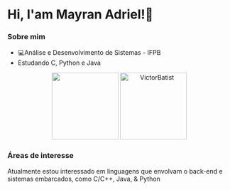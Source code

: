 # Hi, I'am Mayran Adriel!:wave:
### Sobre mim
* :computer:Análise e Desenvolvimento de Sistemas - IFPB
* Estudando C, Python e Java
 <div align="center">
<img height="150cm" src="https://github-readme-stats.vercel.app/api?username=MayranAdriel&show_icons=true&theme=transparent"/>
<img height="150cm" src="https://github-readme-stats.vercel.app/api/top-langs?username=MayranAdriel&show_icons=true&locale=en&layout=compact" alt="VictorBatist"/>
</div>

### Áreas de interesse 
Atualmente estou interessado em linguagens que envolvam o back-end e sistemas embarcados, como C/C++, Java, & Python
